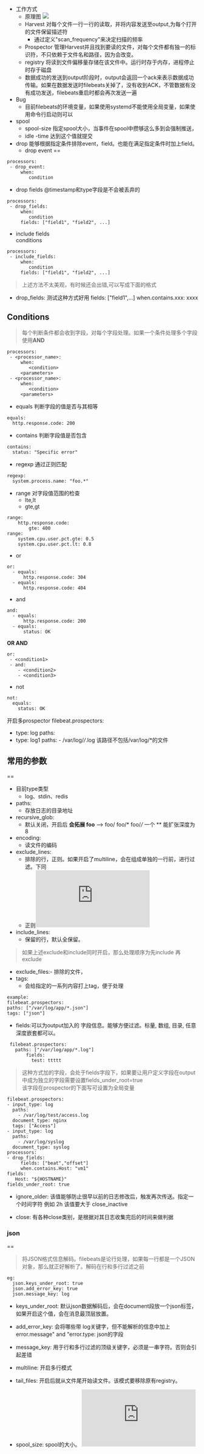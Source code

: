 - 工作方式
  - 原理图
![](https://www.elastic.co/guide/en/beats/filebeat/current/images/filebeat.png)
  - Harvest 对每个文件一行一行的读取，并将内容发送至output,为每个打开的文件保留描述符
    - 通过定义"scan_frequency"来决定扫描的频率
  - Prospector 管理Harvest并且找到要读的文件，对每个文件都有独一的标识符，不只依赖于文件名和路径，因为会改变。
  - registry 将读到文件偏移量存储在该文件中。运行时存于内存，进程停止时存于磁盘
  - 数据成功的发送到output阶段时，output会返回一个ack来表示数据成功传输。如果在数据发送时filebeats关掉了，没有收到ACK，不管数据有没有成功发送，filebeats重启时都会再次发送一遍
- Bug
  - 目前filebeats的环境变量，如果使用systemd不能使用全局变量，如果使用命令行启动则可以
- spool
  - spool-size 指定spool大小，当事件在spool中攒够这么多到会强制推送，
  - idle -time 达到这个值就提交
- drop 能够根据指定条件排除event，field。也能在满足指定条件时加上field。
  - drop event
==
```
processors:
 - drop_event:
     when:
        condition
```
  - drop fields  @timestamp和type字段是不会被丢弃的
```
processors:
 - drop_fields:
     when:
        condition
     fields: ["field1", "field2", ...]
```
  - include fields<br>conditions
```
processors:
 - include_fields:
     when:
        condition
     fields: ["field1", "field2", ...]
```
> 上述方法不太美观，有时候还会出错,可以写成下面的格式
- drop_fields:    测试这种方式好用
    fields: ["field1",...]
    when.contains.xxx: xxxx
## Conditions
> 每个判断条件都会收到字段，对每个字段处理。如果一个条件处理多个字段使用**AND**
```
processors:
 - <processor_name>:
     when:
        <condition>
     <parameters>
 - <processor_name>:
     when:
        <condition>
     <parameters>
```
- equals   判断字段的值是否与其相等
```
equals:
  http.response.code: 200
```
- contains 判断字段值是否包含
```
contains:
  status: "Specific error"
```
- regexp 通过正则匹配
```
regexp:
  system.process.name: "foo.*"
```
- range 对字段值范围的检查
  - lte,lt
  - gte,gt
```
range:
    http.response.code:
        gte: 400
range:
    system.cpu.user.pct.gte: 0.5
    system.cpu.user.pct.lt: 0.8
```
- or 
```
or:
  - equals:
      http.response.code: 304
  - equals:
      http.response.code: 404
```
- and 
```
and:
  - equals:
      http.response.code: 200
  - equals:
      status: OK
```
**<condition1> OR <condition2> AND <condition3>**
```
or:
 - <condition1>
 - and:
    - <condition2>
    - <condition3>
```
- not
```
not:
  equals:
    status: OK
```
开启多prospector
filebeat.prospectors:
- type: log
    paths:
- type: log1
    paths:
      - /var/log/*/*.log 该路径不包括/var/log/*的文件
## 常用的参数
==
- 目前type类型
  - log、stdin、redis
- paths:
  - 存放日志的目录地址
- recursive_glob:
  -  默认关闭，开启后 **会拓展  foo** --> foo/ foo/*   foo/*/*  一个 ** 能扩张深度为8
- encoding:
  - 读文件的编码
- exclude_lines:
  - 排除的行，正则。如果开启了multiline，会在组成单独的一行前，进行过滤。下同
  - 正则![正则](https://www.elastic.co/guide/en/beats/filebeat/master/regexp-support.html)
- include_lines:
  - 保留的行，默认全保留。
> 如果上述exclude和include同时开启，那么处理顺序为先include 再 exclude
- exclude_files:- 排除的文件，
- tags:
  - 会给指定的一系列内容打上tag，便于处理
```
example:
filebeat.prospectors:
paths: ["/var/log/app/*.json"]
tags: ["json"]
```
- fields:可以为output加入的 字段信息。能够方便过滤。标量, 数组, 目录, 任意深度嵌套都可以。
```
 filebeat.prospectors:
   paths: ["/var/log/app/*.log"]
 	   fields:
 	     test: ttttt
```
> 这种方式加的字段，会处于fields字段下，如果要让用户定义字段在output中成为独立的字段需要设置fields_under_root=true<br>该字段在prospector的下面写可设置为全局变量
```
filebeat.prospectors:
- input_type: log
  paths:
    - /var/log/test/access.log
  document_type: nginx
  tags: ["Access"]
- input_type: log
  paths:
    - /var/log/syslog
  document_type: syslog
processors:
- drop_fields:
     fields: ["beat","offset"]
     when.contains.Host: "vm1"
fields:
   Host: "${HOSTNAME}"
fields_under_root: true
```
- ignore_older:
	该值能够防止很早以前的日志修改后，触发再次传送。指定一个时间字符 例如 2h
	该值要大于 close_inactive

- close:
	有各种close类别，是根据对其日志收集完后的时间来做判据

### json
==
> 将JSON格式信息解码。filebeats是论行处理，如果每一行都是一个JSON对象，那么就正好解析了。解码在行和多行过滤之前
```
eg:
  json.keys_under_root: true
  json.add_error_key: true
  json.message_key: log 
```
- keys_under_root:
	默认json数据解码后，会在document段放一个json标签，如果开启这个值，会在消息最顶层放置。
- add_error_key:
	会将哪些带 log关键字，但不能解析的信息中加上 error.message" and "error.type: json的字段
- message_key:
	用于行和多行过滤的顶级关键字，必须是一串字符。否则会引起差错

- multiline:
	开启多行模式

- tail_files:
	开启后就从文件尾开始读文件。该模式要移除原有registry。

- spool_size:
	spool的大小。
![**More More**](https://www.elastic.co/guide/en/beats/filebeat/master/configuration-filebeat-options.html)
